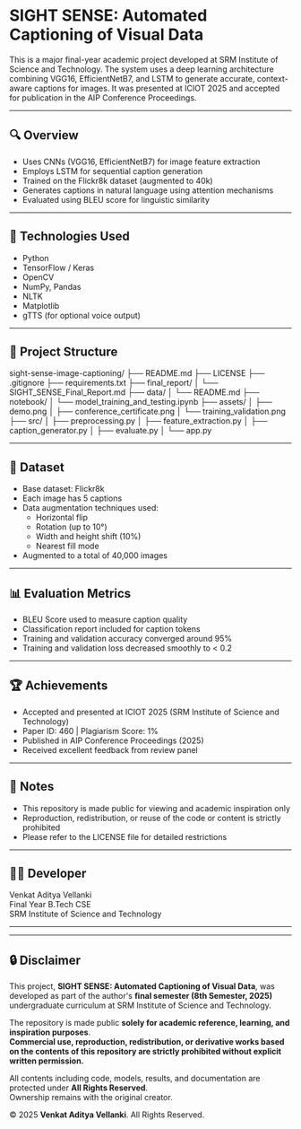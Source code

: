 # SIGHT SENSE: Automated Captioning of Visual Data

This is a major final-year academic project developed at SRM Institute of Science and Technology. The system uses a deep learning architecture combining VGG16, EfficientNetB7, and LSTM to generate accurate, context-aware captions for images. It was presented at ICIOT 2025 and accepted for publication in the AIP Conference Proceedings.

---

## 🔍 Overview

- Uses CNNs (VGG16, EfficientNetB7) for image feature extraction
- Employs LSTM for sequential caption generation
- Trained on the Flickr8k dataset (augmented to 40k)
- Generates captions in natural language using attention mechanisms
- Evaluated using BLEU score for linguistic similarity

---

## 🧠 Technologies Used

- Python
- TensorFlow / Keras
- OpenCV
- NumPy, Pandas
- NLTK
- Matplotlib
- gTTS (for optional voice output)

---

## 📁 Project Structure

sight-sense-image-captioning/
├── README.md
├── LICENSE
├── .gitignore
├── requirements.txt
├── final_report/
│ └── SIGHT_SENSE_Final_Report.md
├── data/
│ └── README.md
├── notebook/
│ └── model_training_and_testing.ipynb
├── assets/
│ ├── demo.png
│ ├── conference_certificate.png
│ └── training_validation.png
├── src/
│ ├── preprocessing.py
│ ├── feature_extraction.py
│ ├── caption_generator.py
│ ├── evaluate.py
│ └── app.py


---

## 🧪 Dataset

- Base dataset: Flickr8k
- Each image has 5 captions
- Data augmentation techniques used:
  - Horizontal flip
  - Rotation (up to 10°)
  - Width and height shift (10%)
  - Nearest fill mode
- Augmented to a total of 40,000 images

---

## 📊 Evaluation Metrics

- BLEU Score used to measure caption quality
- Classification report included for caption tokens
- Training and validation accuracy converged around 95%
- Training and validation loss decreased smoothly to < 0.2

---

## 🏆 Achievements

- Accepted and presented at ICIOT 2025 (SRM Institute of Science and Technology)
- Paper ID: 460 | Plagiarism Score: 1%
- Published in AIP Conference Proceedings (2025)
- Received excellent feedback from review panel

---

## 📌 Notes

- This repository is made public for viewing and academic inspiration only
- Reproduction, redistribution, or reuse of the code or content is strictly prohibited
- Please refer to the LICENSE file for detailed restrictions

---

## 👨‍💻 Developer

Venkat Aditya Vellanki  
Final Year B.Tech CSE  
SRM Institute of Science and Technology  

---

---

## 🔒 Disclaimer

This project, **SIGHT SENSE: Automated Captioning of Visual Data**, was developed as part of the author's **final semester (8th Semester, 2025)** undergraduate curriculum at SRM Institute of Science and Technology.

The repository is made public **solely for academic reference, learning, and inspiration purposes**.  
**Commercial use, reproduction, redistribution, or derivative works based on the contents of this repository are strictly prohibited without explicit written permission.**

All contents including code, models, results, and documentation are protected under **All Rights Reserved**.  
Ownership remains with the original creator.

© 2025 **Venkat Aditya Vellanki**. All Rights Reserved.
